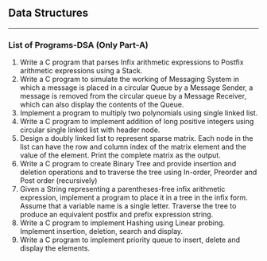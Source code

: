 ## Data Structures

<hr>

### List of Programs-DSA (Only Part-A)

<ol>

<li>
Write a C program that parses Infix arithmetic expressions to Postfix arithmetic expressions using a Stack.
</li>

<li>
Write a C program to simulate the working of Messaging System in which a message is placed in a circular Queue by a Message Sender, a message is removed from the circular queue by a Message Receiver, which can also display the contents of the Queue.
</li>

<li>
Implement a program to multiply two polynomials using single linked list.
</li>

<li>
Write a C program to implement addition of long positive integers using circular single linked list with header node.
</li>

<li>
Design a doubly linked list to represent sparse matrix. Each node in the list can have the row and column index of the matrix element and the value of the element. Print the complete matrix as the output.
</li>

<li>Write a C program to create Binary Tree and provide insertion and deletion operations and to traverse the tree using In-order, Preorder and Post order (recursively)</li>

<li>Given a String representing a parentheses-free infix arithmetic expression, implement a program to place it in a tree in the infix form. Assume that a variable name is a single letter. Traverse the tree to produce an equivalent postfix and prefix expression string.</li>

<li>Write a C program to implement Hashing using Linear probing. Implement insertion, deletion, search and display.</li>

<li>Write a C program to implement priority queue to insert, delete and display the elements.</li>

</ol>